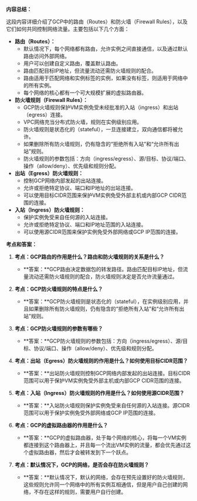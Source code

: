 
**内容总结：**

这段内容详细介绍了GCP中的路由（Routes）和防火墙（Firewall Rules），以及它们如何共同控制网络流量。主要包括以下几个方面：

- **路由（Routes）：**
    - 默认情况下，每个网络都有路由，允许实例之间直接通信，以及通过默认路由访问外部网络。
    - 用户可以创建自定义路由，覆盖默认路由。
    - 路由匹配目标IP地址，但流量流动还需防火墙规则的配合。
    - 路由适用于匹配网络和实例标签的实例，如果没有标签，则适用于网络中的所有实例。
    - 每个网络的核心都有一个可大规模扩展的虚拟路由器。
- **防火墙规则（Firewall Rules）：**
    - GCP防火墙规则保护VM实例免受未经批准的入站（ingress）和出站（egress）连接。
    - VPC网络充当分布式防火墙，规则在实例级别应用。
    - 防火墙规则是状态化的（stateful），一旦连接建立，双向通信都将被允许。
    - 如果删除所有防火墙规则，仍有隐含的“拒绝所有入站”和“允许所有出站”规则。
    - 防火墙规则的参数包括：方向（ingress/egress）、源/目标、协议/端口、操作（allow/deny）、优先级和规则分配。
- **出站（Egress）防火墙规则：**
    - 控制GCP网络内部发起的出站连接。
    - 允许或拒绝特定协议、端口和IP地址的出站连接。
    - 可以使用目标CIDR范围来保护VM实例免受外部主机或内部GCP CIDR范围的连接。
- **入站（Ingress）防火墙规则：**
    - 保护实例免受来自任何源的入站连接。
    - 允许或拒绝特定协议、端口和IP地址范围的入站连接。
    - 可以使用源CIDR范围来保护实例免受外部网络或GCP IP范围的连接。

**考点和答案：**

1. **考点：GCP路由的作用是什么？路由和防火墙规则的关系是什么？**
    
    - **答案：**GCP路由决定数据包的转发路径。路由匹配目标IP地址，但流量流动还需防火墙规则的配合，防火墙规则决定是否允许流量通过。
2. **考点：GCP防火墙规则的特点是什么？**
    
    - **答案：**GCP防火墙规则是状态化的（stateful），在实例级别应用，并且如果删除所有防火墙规则，仍有隐含的“拒绝所有入站”和“允许所有出站”规则。
3. **考点：GCP防火墙规则的参数有哪些？**
    
    - **答案：**GCP防火墙规则的参数包括：方向（ingress/egress）、源/目标、协议/端口、操作（allow/deny）、优先级和规则分配。
4. **考点：出站（Egress）防火墙规则的作用是什么？如何使用目标CIDR范围？**
    
    - **答案：**出站防火墙规则控制GCP网络内部发起的出站连接。目标CIDR范围可以用于保护VM实例免受外部主机或内部GCP CIDR范围的连接。
5. **考点：入站（Ingress）防火墙规则的作用是什么？如何使用源CIDR范围？**
    
    - **答案：**入站防火墙规则保护实例免受来自任何源的入站连接。源CIDR范围可以用于保护实例免受外部网络或GCP IP范围的连接。
6. **考点：GCP的虚拟路由器的作用是什么？**
    
    - **答案：**GCP的虚拟路由器，处于每个网络的核心，将每一个VM实例都连接到这个路由器上，并且每一个流出VM实例的流量，都会优先通过这个虚拟路由器，然后才会被转发到下一个跃点。
7. **考点：默认情况下，GCP的网络，是否会存在防火墙规则？**
    
    - **答案：**默认情况下，默认的网络，会存在预先设置好的防火墙规则，这些规则允许同一个网络中的所有实例互相通信，但是用户自己创建的网络，不存在这样的规则，需要用户自行创建。
